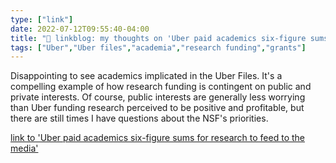 ```yaml
---
type: ["link"]
date: 2022-07-12T09:55:40-04:00
title: "🔗 linkblog: my thoughts on 'Uber paid academics six-figure sums for research to feed to the media'"
tags: ["Uber","Uber files","academia","research funding","grants"]
---
```

Disappointing to see academics implicated in the Uber Files. It's a compelling example of how research funding is contingent on public and private interests. Of course, public interests are generally less worrying than Uber funding research perceived to be positive and profitable, but there are still times I have questions about the NSF's priorities.
 

[link to 'Uber paid academics six-figure sums for research to feed to the media'](https://www.theguardian.com/news/2022/jul/12/uber-paid-academics-six-figure-sums-for-research-to-feed-to-the-media)
